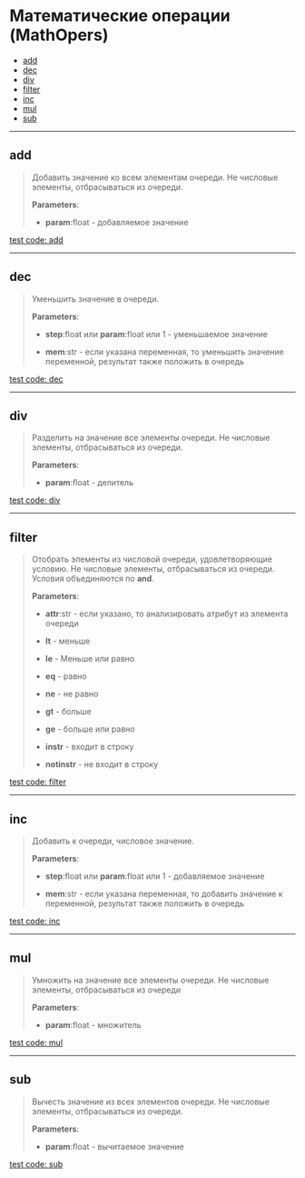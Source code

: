# Математические операции (MathOpers)

- [add](#add)
- [dec](#dec)
- [div](#div)
- [filter](#filter)
- [inc](#inc)
- [mul](#mul)
- [sub](#sub)

---

## **add**

>
> Добавить значение ко всем элементам очереди. Не числовые элементы, отбрасываться из очереди.
>
> **Parameters**:
>
> - **param**:float - добавляемое значение

[test code: add](/tests/main/test_add.py)

---

## **dec**

>
> Уменьшить значение в очереди.
>
> **Parameters**:
>
> - **step**:float или **param**:float или 1 - уменьшаемое значение
>
> - **mem**:str - если указана переменная, то уменьшить значение переменной, результат также положить в очередь

[test code: dec](/tests/main/test_dec.py)

---

## **div**

>
> Разделить на значение все элементы очереди. Не числовые элементы, отбрасываться из очереди.
>
> **Parameters**:
>
> - **param**:float - делитель

[test code: div](/tests/main/test_div.py)

---

## **filter**

>
> Отобрать элементы из числовой очереди, удовлетворяющие условию. Не числовые элементы, отбрасываться из очереди. Условия объединяются по **and**.
>
> **Parameters**:
>
> - **attr**:str - если указано, то анализировать атрибут из элемента очереди
>
> - **lt** - меньше
>
> - **le** - Меньше или равно
>
> - **eq** - равно
>
> - **ne** - не равно
>
> - **gt** - больше
>
> - **ge** - больше или равно
>
> - **instr** - входит в строку
>
> - **notinstr** - не входит в строку

[test code: filter](/tests/main/test_filter.py)

---

## **inc**

>
> Добавить к очереди, числовое значение.
>
> **Parameters**:
>
> - **step**:float или **param**:float или 1 - добавляемое значение
>
> - **mem**:str - если указана переменная, то добавить значение к переменной, результат также положить в очередь

[test code: inc](/tests/main/test_inc.py)

---

## **mul**

>
> Умножить на значение все элементы очереди. Не числовые элементы, отбрасываться из очереди
>
> **Parameters**:
>
> - **param**:float - множитель

[test code: mul](/tests/main/test_mul.py)

---

## **sub**

>
> Вычесть значение из всех элементов очереди. Не числовые элементы, отбрасываться из очереди.
>
> **Parameters**:
>
> - **param**:float - вычитаемое значение

[test code: sub](/tests/main/test_sub.py)
